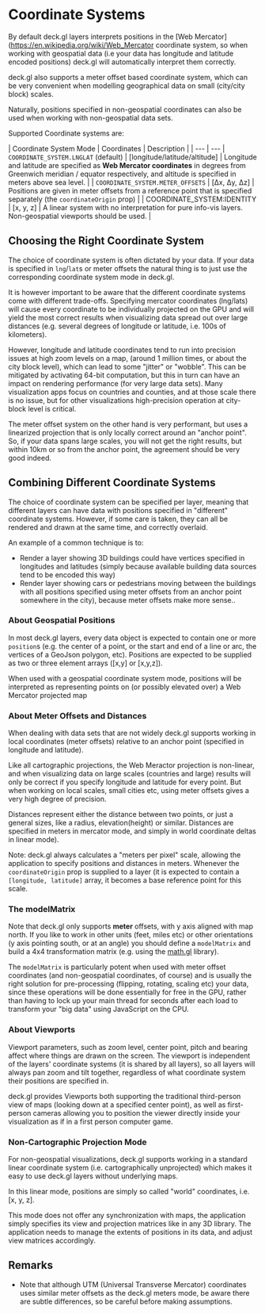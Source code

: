 # Coordinate Systems

By default deck.gl layers interprets positions in the [Web Mercator](https://en.wikipedia.org/wiki/Web_Mercator  coordinate system, so when working with geospatial data (i.e your data has longitude and latitude encoded positions) deck.gl will automatically interpret them correctly.

deck.gl also supports a meter offset based coordinate system, which can be very convenient when modelling geographical data on small (city/city block) scales.

Naturally, positions specified in non-geospatial coordinates can also be used when working with non-geospatial data sets.

Supported Coordinate systems are:

| Coordinate System Mode               | Coordinates                   | Description |
| ---                                  | ---
| `COORDINATE_SYSTEM.LNGLAT` (default) | [longitude/latitude/altitude] | Longitude and latitude are specified as **Web Mercator coordinates** in degrees from Greenwich meridian / equator respectively, and altitude is specified in meters above sea level. |
| `COORDINATE_SYSTEM.METER_OFFSETS`    | [Δx, Δy, Δz]   | Positions are given in meter offsets from a reference point that is specified separately (the `coordinateOrigin` prop) |
| COORDINATE_SYSTEM:IDENTITY           | [x, y, z] | A linear system with no interpretation for pure info-vis layers. Non-geospatial viewports should be used. |


## Choosing the Right Coordinate System

The choice of coordinate system is often dictated by your data. If your data is specified in `lng`/`lat`s or meter offsets the natural thing is to just use the corresponding coordinate system mode in deck.gl.

It is however important to be aware that the different coordinate systems come with different trade-offs. Specifying mercator coordinates (lng/lats) will cause every coordinate to be individually projected on the GPU and will yield the most correct results when visualizing data spread out over large distances (e.g. several degrees of longitude or latitude, i.e. 100s of kilometers).

However, longitude and latitude coordinates tend to run into precision issues at high zoom levels on a map, (around 1 million times, or about the city block level), which can lead to some "jitter" or "wobble". This can be mitigated by activating 64-bit computation, but this in turn can have an impact on rendering performance (for very large data sets). Many visualization apps focus on countries and counties, and at those scale there is no issue, but for other visualizations high-precision operation at city-block level is critical.

The meter offset system on the other hand is very performant, but uses a linearized projection that is only locally correct around an "anchor point". So, if your data spans large scales, you will not get the right results, but within 10km or so from the anchor point, the agreement should be very good indeed.


## Combining Different Coordinate Systems

The choice of coordinate system can be specified per layer, meaning that different layers can have data with positions specified in "different" coordinate systems. However, if some care is taken, they can all be rendered and drawn at the same time, and correctly overlaid.

An example of a common technique is to:
* Render a layer showing 3D buildings could have vertices specified in longitudes and latitudes (simply because available building data sources tend to be encoded this way)
* Render layer showing cars or pedestrians moving between the buildings with all positions specified using meter offsets from an anchor point somewhere in the city), because meter offsets make more sense..


### About Geospatial Positions

In most deck.gl layers, every data object is expected to contain one or more `position`s (e.g. the center of a point, or the start and end of a line or arc, the vertices of a GeoJson polygon, etc). Positions are expected to be supplied as two or three element arrays ([x,y] or [x,y,z]).

When used with a geospatial coordinate system mode, positions will be interpreted as representing points on (or possibly elevated over) a Web Mercator projected map


### About Meter Offsets and Distances

When dealing with data sets that are not widely deck.gl supports working in local coordinates (meter offsets) relative to an anchor point (specified in longitude and latitude).

Like all cartographic projections, the Web Meractor projection is non-linear, and when visualizing data on large scales (countries and large) results will only be correct if you specify longitude and latitude for every point. But when working on local scales, small cities etc, using meter offsets gives a very high degree of precision.

Distances represent either the distance between two points, or just a general sizes, like a radius, elevation(height) or similar. Distances are specified in meters in mercator mode, and simply in world coordinate deltas in linear mode).

Note: deck.gl always calculates a "meters per pixel" scale, allowing the application to specify positions and distances in meters. Whenever the `coordinateOrigin` prop is supplied to a layer (it is expected to contain a `[longitude, latitude]` array, it becomes a base reference point for this scale.


### The modelMatrix

Note that deck.gl only supports **meter** offsets, with y axis aligned with map north. If you like to work in other units (feet, miles etc) or other orientations (y axis pointing south, or at an angle) you should define a `modelMatrix` and build a 4x4 transformation matrix (e.g. using the [math.gl]() library).

The `modelMatrix` is particularly potent when used with meter offset coordinates (and non-geospatial coordinates, of course) and is usually the right solution for pre-processing (flipping, rotating, scaling etc) your data, since these operations will be done essentially for free in the GPU, rather than having to lock up your main thread for seconds after each load to transform your "big data" using JavaScript on the CPU.


### About Viewports

Viewport parameters, such as zoom level, center point, pitch and bearing affect where things are drawn on the screen. The viewport is independent of the layers' coordinate systems (it is shared by all layers), so all layers will always pan zoom and tilt together, regardless of what coordinate system their positions are specified in.

deck.gl provides Viewports both supporting the traditional third-person view of maps (looking down at a specified center point), as well as first-person cameras allowing you to position the viewer directly inside your visualization as if in a first person computer game.


### Non-Cartographic Projection Mode

For non-geospatial visualizations, deck.gl supports working in a standard linear
coordinate system (i.e. cartographically unprojected) which makes it easy to use deck.gl layers without underlying maps.

In this linear mode, positions are simply so called "world" coordinates, i.e. [x, y, z].

This mode does not offer any synchronization with maps, the application simply specifies its view and projection matrices like in any 3D library. The application needs to manage the extents of positions in its data, and adjust view matrices accordingly.


## Remarks

* Note that although UTM (Universal Transverse Mercator) coordinates uses similar meter offsets as the deck.gl meters mode, be aware there are subtle differences, so be careful before making assumptions.
